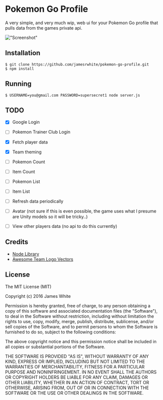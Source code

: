 # Pokemon Go Profile

A very simple, and very much wip, web ui for your Pokemon Go profile that pulls data from
the games private api.

!["Screenshot"](https://d3vv6lp55qjaqc.cloudfront.net/items/1S0t171X2U0R1N321Y1i/Image%202016-07-31%20at%2010.58.01%20pm.png?v=75eb678d)

## Installation

	$ git clone https://github.com/jamesrwhite/pokemon-go-profile.git
	$ npm install

## Running

	$ USERNAME=you@gmail.com PASSWORD=supersecret1 node server.js

## TODO

- [x] Google Login
- [ ] Pokemon Trainer Club Login
- [x] Fetch player data
- [x] Team theming
- [ ] Pokemon Count
- [ ] Item Count
- [ ] Pokemon List
- [ ] Item List
- [ ] Refresh data periodically
- [ ] Avatar (not sure if this is even possible, the game uses what I presume are Unity models so it will be tricky..)
- [ ] View other players data (no api to do this currently)


## Credits

- [Node Library](https://github.com/cyraxx/pogobuf)
- [Awesome Team Logo Vectors](https://dribbble.com/shots/2831980-Pok-mon-GO-Team-Logos-Vector-Download)

## License

The MIT License (MIT)

Copyright (c) 2016 James White

Permission is hereby granted, free of charge, to any person obtaining a copy of
this software and associated documentation files (the "Software"), to deal in
the Software without restriction, including without limitation the rights to
use, copy, modify, merge, publish, distribute, sublicense, and/or sell copies of
the Software, and to permit persons to whom the Software is furnished to do so,
subject to the following conditions:

The above copyright notice and this permission notice shall be included in all
copies or substantial portions of the Software.

THE SOFTWARE IS PROVIDED "AS IS", WITHOUT WARRANTY OF ANY KIND, EXPRESS OR
IMPLIED, INCLUDING BUT NOT LIMITED TO THE WARRANTIES OF MERCHANTABILITY, FITNESS
FOR A PARTICULAR PURPOSE AND NONINFRINGEMENT. IN NO EVENT SHALL THE AUTHORS OR
COPYRIGHT HOLDERS BE LIABLE FOR ANY CLAIM, DAMAGES OR OTHER LIABILITY, WHETHER
IN AN ACTION OF CONTRACT, TORT OR OTHERWISE, ARISING FROM, OUT OF OR IN
CONNECTION WITH THE SOFTWARE OR THE USE OR OTHER DEALINGS IN THE SOFTWARE.
